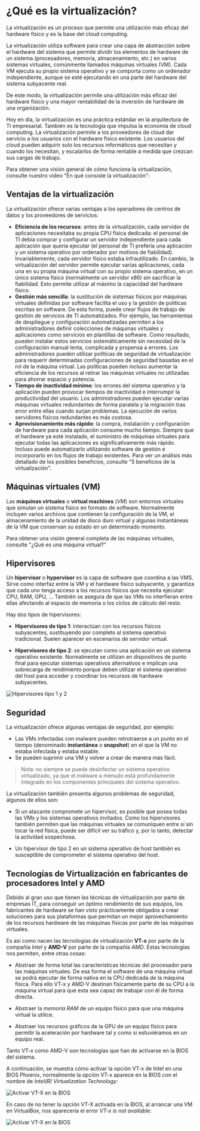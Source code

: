 # ¿Qué es la virtualización?

La virtualización es un proceso que permite una utilización más eficaz del hardware físico y es la base del cloud computing.

La virtualización utiliza software para crear una capa de abstracción sobre el hardware del sistema que permite dividir los elementos de hardware de un sistema (procesadores, memoria, almacenamiento, etc.) en varios sistemas virtuales, comúnmente llamados máquinas virtuales (VM). Cada VM ejecuta su propio sistema operativo y se comporta como un ordenador independiente, aunque se esté ejecutando en una parte del hardware del sistema subyacente real.

De este modo, la virtualización permite una utilización más eficaz del hardware físico y una mayor rentabilidad de la inversión de hardware de una organización.

Hoy en día, la virtualización es una práctica estándar en la arquitectura de TI empresarial. También es la tecnología que impulsa la economía de cloud computing. La virtualización permite a los proveedores de cloud dar servicio a los usuarios con el hardware físico existente. Los usuarios del cloud pueden adquirir solo los recursos informáticos que necesitan y cuando los necesitan, y escalarlos de forma rentable a medida que crezcan sus cargas de trabajo.

Para obtener una visión general de cómo funciona la virtualización, consulte nuestro vídeo "En qué consiste la virtualización":


## Ventajas de la virtualización

La virtualización ofrece varias ventajas a los operadores de centros de datos y los proveedores de servicios:

* __Eficiencia de los recursos__: antes de la virtualización, cada servidor de aplicaciones necesitaba su propia CPU física dedicada: el personal de TI debía comprar y configurar un servidor independiente para cada aplicación que quería ejecutar (el personal de TI prefería una aplicación y un sistema operativo por ordenador por motivos de fiabilidad). Invariablemente, cada servidor físico estaba infrautilizado. En cambio, la virtualización del servidor permite ejecutar varias aplicaciones, cada una en su propia máquina virtual con su propio sistema operativo, en un único sistema físico (normalmente un servidor x86) sin sacrificar la fiabilidad. Esto permite utilizar al máximo la capacidad del hardware físico.
* __Gestión más sencilla__: la sustitución de sistemas físicos por máquinas virtuales definidas por software facilita el uso y la gestión de políticas escritas en software. De esta forma, puede crear flujos de trabajo de gestión de servicios de TI automatizados. Por ejemplo, las herramientas de despliegue y configuración automatizadas permiten a los administradores definir colecciones de máquinas virtuales y aplicaciones como servicios en plantillas de software. Como resultado, pueden instalar estos servicios sistemáticamente sin necesidad de la configuración manual lenta, complicada y propensa a errores. Los administradores pueden utilizar políticas de seguridad de virtualización para requerir determinadas configuraciones de seguridad basadas en el rol de la máquina virtual. Las políticas pueden incluso aumentar la eficiencia de los recursos al retirar las máquinas virtuales no utilizadas para ahorrar espacio y potencia.
* __Tiempo de inactividad mínimo__: los errores del sistema operativo y la aplicación pueden provocar tiempos de inactividad e interrumpir la productividad del usuario. Los administradores pueden ejecutar varias máquinas virtuales redundantes de forma paralela y la migración tras error entre ellas cuando surjan problemas. La ejecución de varios servidores físicos redundantes es más costosa.
* __Aprovisionamiento más rápido__: la compra, instalación y configuración de hardware para cada aplicación consume mucho tiempo. Siempre que el hardware ya esté instalado, el suministro de máquinas virtuales para ejecutar todas las aplicaciones es significativamente más rápido. Incluso puede automatizarlo utilizando software de gestión e incorporarlo en los flujos de trabajo existentes.
Para ver un análisis más detallado de los posibles beneficios, consulte "5 beneficios de la virtualización".

## Máquinas virtuales (VM)

Las __máquinas virtuales__ o __virtual machines__ (_VM_) son entornos virtuales que simulan un sistema físico en formato de software. Normalmente incluyen varios archivos que contienen la configuración de la VM, el almacenamiento de la unidad de disco duro virtual y algunas instantáneas de la VM que conservan su estado en un determinado momento.

Para obtener una visión general completa de las máquinas virtuales, consulte "¿Qué es una máquina virtual?"

## Hipervisores

Un __hipervisor__ o __hypervisor__ es la capa de software que coordina a las VMS. Sirve como interfaz entre la VM y el hardware físico subyacente, y garantiza que cada uno tenga acceso a los recursos físicos que necesita ejecutar: CPU, RAM, GPU, ... También se asegura de que las VMs no interfieran entre ellas afectando al espacio de memoria o los ciclos de cálculo del resto.

Hay dos tipos de hipervisores:

* __Hipervisores de tipo 1__: interactúan con los recursos físicos subyacentes, sustituyendo por completo al sistema operativo tradicional. Suelen aparecer en escenarios de servidor virtual.

* __Hipervisores de tipo 2__: se ejecutan como una aplicación en un sistema operativo existente. Normalmente se utilizan en dispositivos de punto final para ejecutar sistemas operativos alternativos e implican una sobrecarga de rendimiento porque deben utilizar el sistema operativo del host para acceder y coordinar los recursos de hardware subyacentes.

![][hipervisores_tipo_1_y_2]

## Seguridad

La virtualización ofrece algunas ventajas de seguridad, por ejemplo:

* Las VMs infectadas con malware pueden retrotraerse a un punto en el tiempo (denominado __instantánea__ o __snapshot__) en el que la VM no estaba infectada y estaba estable.
* Se pueden suprimir una VM y volver a crear de manera más fácil.

> Nota: no siempre se puede desinfectar un sistema operativo virtualizado, ya que el malware a menudo está profundamente integrado en los componentes principales del sistema operativo.

La virtualización también presenta algunos problemas de seguridad, algunos de ellos son:

* Si un atacante compromete un hipervisor, es posible que posea todas las VMs y los sistemas operativos invitados. Como los hipervisores también permiten que las máquinas virtuales se comuniquen entre sí sin tocar la red física, puede ser difícil ver su tráfico y, por lo tanto, detectar la actividad sospechosa.

* Un hipervisor de tipo 2 en un sistema operativo de host también es susceptible de comprometer el sistema operativo del host.

## Tecnologías de Virtualización en fabricantes de procesadores Intel y AMD

Debido al gran uso que tienen las técnicas de virtualización por parte de empresas IT, para conseguir un óptimo rendimiento de sus equipos, los fabricantes de hardware se han visto prácticamente obligados a crear soluciones para sus plataformas que permitan un mejor aprovechamiento de los recursos hardware de las máquinas físicas por parte de las máquinas virtuales.

Es así como nacen las tecnologías de virtualización __VT-x__ por parte de la compañía _Intel_ y __AMD-V__ por parte de la compañía _AMD_. Estas tecnologías nos permiten, entre otras cosas:

* Abstraer de forma total las características técnicas del procesador para las máquinas virtuales. De esa forma el software de una máquina virtual se podrá ejecutar de forma nativa en la CPU dedicada de la máquina física. Para ello VT-x y AMD-V destinan físicamente parte de su CPU a la máquina virtual para que esta sea capaz de trabajar con él de forma directa.

* Abstraer la _memoria RAM_ de un equipo físico para que una máquina virtual la utilice.

* Abstraer los recursos gráficos de la GPU de un equipo físico para permitir la aceleración por hardware tal y como si estuviéramos en un equipo real.

Tanto VT-x como AMD-V son tecnologías que han de activarse en la BIOS del sistema.

A continuación, se muestra cómo activar la opción VT-x de Intel en una BIOS Phoenix, normalmente la opción VT-x aparece en la BIOS con el nombre de _Intel(R) Virtualization Technology_:

![][activar_vt-x_en_la_bios]

En caso de no tener la opción VT-X activada en la BIOS, al arrancar una VM en VirtualBox, nos aparecería el error _VT-x is not available_:

![][error_en_vbox_porque_vt-x_no_esta_disponible.png]


[hipervisores_tipo_1_y_2]: ./img/que_es_la_virtualizacion/hipervisores_tipo_1_y_2.png "Hipervisores tipo 1 y 2"
[activar_vt-x_en_la_bios]: ./img/que_es_la_virtualizacion/activar_vt-x_en_la_bios.png "Activar VT-X en la BIOS"
[error_en_vbox_porque_vt-x_no_esta_disponible.png]: ./img/que_es_la_virtualizacion/error_en_vbox_porque_vt-x_no_esta_disponible.**png** "Activar VT-X en la BIOS"